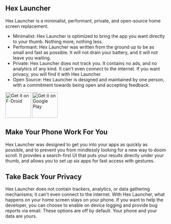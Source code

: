 Hex Launcher
------------

Hex Launcher is a minimalist, performant, private, and open-source home screen replacement.

* Minimalist: Hex Launcher is optimized to bring the app you want directly to your thumb. Nothing more, nothing less.
* Performant: Hex Launcher was written from the ground up to be as small and fast as possible. It will not drain your battery, and it will not leave you waiting.
* Private: Hex Launcher does not track you. It contains no ads, and no analytics of any kind. It can't even connect to the internet. If you want privacy, you will find it with Hex Launcher.
* Open Source: Hex Launcher is designed and maintained by one person, with a commitment towards being open and accepting feedback.

[<img src="https://fdroid.gitlab.io/artwork/badge/get-it-on.png"
     alt="Get it on F-Droid"
     height="80">](https://f-droid.org/packages/com.mrmannwood.hexlauncher/)
[<img src="https://play.google.com/intl/en_us/badges/static/images/badges/en_badge_web_generic.png"
     alt="Get it on Google Play"
     height="80">](https://play.google.com/store/apps/details?id=com.mrmannwood.hexlauncher)

## Make Your Phone Work For You

Hex Launcher was designed to get you into your apps as quickly as possible, and to prevent you from mindlessly looking for a new way to doom scroll.
It provides a search-first UI that puts your results directly under your thumb, and allows you to set up six apps for fast access with gestures.

## Take Back Your Privacy

Hex Launcher does not contain trackers, analytics, or data gathering mechanisms; it can't even connect to the internet. With Hex Launcher, what happens on your home screen stays on your phone.
If you want to help the developer, you can choose to enable on device logging and provide bug reports via email. These options are off by default. Your phone and your data are yours.
